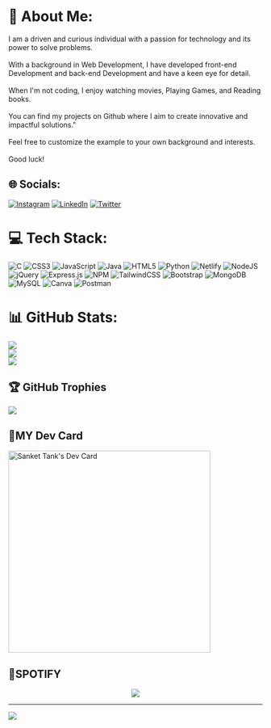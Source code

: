# 💫 About Me:
I am a driven and curious individual with a passion for technology and its power to solve problems. <br><br>With a background in Web Development, I have developed front-end Development and back-end Development and have a keen eye for detail. <br><br>When I'm not coding, I enjoy watching movies, Playing Games, and Reading books.<br><br>You can find my projects on Github where I aim to create innovative and impactful solutions."<br><br>Feel free to customize the example to your own background and interests.<br><br> Good luck!


## 🌐 Socials:
[![Instagram](https://img.shields.io/badge/Instagram-%23E4405F.svg?logo=Instagram&logoColor=white)](https://instagram.com/sanket_tank_6 ) [![LinkedIn](https://img.shields.io/badge/LinkedIn-%230077B5.svg?logo=linkedin&logoColor=white)](https://linkedin.com/in/sanket-tank-569674200) [![Twitter](https://img.shields.io/badge/Twitter-%231DA1F2.svg?logo=Twitter&logoColor=white)](https://twitter.com/sankettank66 ) 

# 💻 Tech Stack:
![C](https://img.shields.io/badge/c-%2300599C.svg?style=for-the-badge&logo=c&logoColor=white) ![CSS3](https://img.shields.io/badge/css3-%231572B6.svg?style=for-the-badge&logo=css3&logoColor=white) ![JavaScript](https://img.shields.io/badge/javascript-%23323330.svg?style=for-the-badge&logo=javascript&logoColor=%23F7DF1E) ![Java](https://img.shields.io/badge/java-%23ED8B00.svg?style=for-the-badge&logo=java&logoColor=white) ![HTML5](https://img.shields.io/badge/html5-%23E34F26.svg?style=for-the-badge&logo=html5&logoColor=white) ![Python](https://img.shields.io/badge/python-3670A0?style=for-the-badge&logo=python&logoColor=ffdd54) ![Netlify](https://img.shields.io/badge/netlify-%23000000.svg?style=for-the-badge&logo=netlify&logoColor=#00C7B7) ![NodeJS](https://img.shields.io/badge/node.js-6DA55F?style=for-the-badge&logo=node.js&logoColor=white) ![jQuery](https://img.shields.io/badge/jquery-%230769AD.svg?style=for-the-badge&logo=jquery&logoColor=white) ![Express.js](https://img.shields.io/badge/express.js-%23404d59.svg?style=for-the-badge&logo=express&logoColor=%2361DAFB) ![NPM](https://img.shields.io/badge/NPM-%23000000.svg?style=for-the-badge&logo=npm&logoColor=white) ![TailwindCSS](https://img.shields.io/badge/tailwindcss-%2338B2AC.svg?style=for-the-badge&logo=tailwind-css&logoColor=white) ![Bootstrap](https://img.shields.io/badge/bootstrap-%23563D7C.svg?style=for-the-badge&logo=bootstrap&logoColor=white) ![MongoDB](https://img.shields.io/badge/MongoDB-%234ea94b.svg?style=for-the-badge&logo=mongodb&logoColor=white) ![MySQL](https://img.shields.io/badge/mysql-%2300f.svg?style=for-the-badge&logo=mysql&logoColor=white) ![Canva](https://img.shields.io/badge/Canva-%2300C4CC.svg?style=for-the-badge&logo=Canva&logoColor=white) ![Postman](https://img.shields.io/badge/Postman-FF6C37?style=for-the-badge&logo=postman&logoColor=white)
# 📊 GitHub Stats:
![](https://github-readme-stats.vercel.app/api?username=sankettank66&theme=flag-india&hide_border=false&include_all_commits=true&count_private=false)<br/>
![](https://github-readme-streak-stats.herokuapp.com/?user=sankettank66&theme=flag-india&hide_border=false)<br/>
![](https://github-readme-stats.vercel.app/api/top-langs/?username=sankettank66&theme=flag-india&hide_border=false&include_all_commits=true&count_private=false&layout=compact)

## 🏆 GitHub Trophies
![](https://github-profile-trophy.vercel.app/?username=sankettank66&theme=monokai&no-frame=false&no-bg=false&margin-w=4)

## 🧠MY Dev Card
<a href="https://app.daily.dev/sankettank66"><img src="https://api.daily.dev/devcards/5b806b33871e45b4abb4065d9b301dd6.png?r=6at" width="400" alt="Sanket Tank's Dev Card"/></a>

## 🎵SPOTIFY 
<div align="center"><img src="https://spotify-github-profile.vercel.app/api/view?uid=71re2y8uqqpxgfkl3q9rrgmvw&cover_image=true&theme=default&show_offline=false&background_color=121212" /></div>  
<!-- ### ✍️ Random Dev Quote -->
<!-- ![](https://quotes-github-readme.vercel.app/api?type=horizontal&theme=radical) -->

---
[![](https://visitcount.itsvg.in/api?id=sankettank66&icon=3&color=3)](https://visitcount.itsvg.in)

<!-- Proudly created with GPRM ( https://gprm.itsvg.in ) -->
